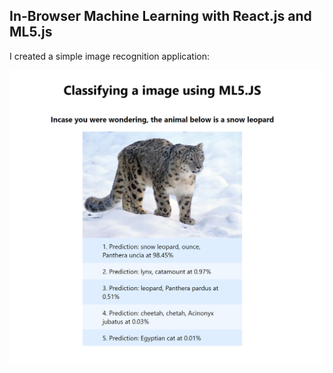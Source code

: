 ## In-Browser Machine Learning with React.js and ML5.js
I created a simple image recognition application:

![Screenshot](screenshot.png)
